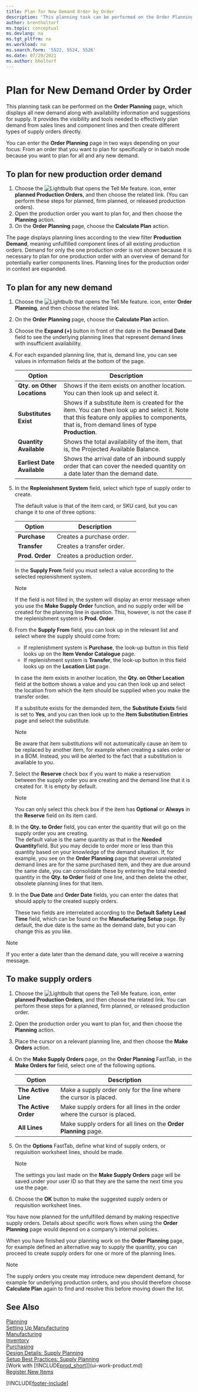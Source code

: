 ```yaml
---
title: Plan for New Demand Order by Order
description: 'This planning task can be performed on the Order Planning page, which displays all new demand along with availability information and suggestions for supply, including item substitution.'
author: brentholtorf
ms.topic: conceptual
ms.devlang: na
ms.tgt_pltfrm: na
ms.workload: na
ms.search.form: '5522, 5524, 5526'
ms.date: 07/29/2021
ms.author: bholtorf
---
```

# <a name="plan-for-new-demand-order-by-order"></a>Plan for New Demand Order by Order

This planning task can be performed on the **Order Planning** page, which displays all new demand along with availability information and suggestions for supply. It provides the visibility and tools needed to effectively plan demand from sales lines and component lines and then create different types of supply orders directly.  

You can enter the **Order Planning** page in two ways depending on your focus: From an order that you want to plan for specifically or in batch mode because you want to plan for all and any new demand.  


## <a name="to-plan-for-new-production-order-demand"></a>To plan for new production order demand

1. Choose the ![Lightbulb that opens the Tell Me feature.](media/ui-search/search_small.png "Tell me what you want to do") icon, enter **planned Production Orders**, and then choose the related link. (You can perform these steps for planned, firm planned, or released production orders).
2. Open the production order you want to plan for, and then choose the **Planning** action.  
3. On the **Order Planning** page, choose the **Calculate Plan** action.  

The page displays planning lines according to the view filter **Production Demand**, meaning unfulfilled component lines of all existing production orders. Demand for only the one production order is not shown because it is necessary to plan for one production order with an overview of demand for potentially earlier components lines. Planning lines for the production order in context are expanded.  

## <a name="to-plan-for-any-new-demand"></a>To plan for any new demand

1. Choose the ![Lightbulb that opens the Tell Me feature.](media/ui-search/search_small.png "Tell me what you want to do") icon, enter **Order Planning**, and then choose the related link.  
2. On the **Order Planning** page, choose the **Calculate Plan** action.
3. Choose the **Expand (+)** button in front of the date in the **Demand Date** field to see the underlying planning lines that represent demand lines with insufficient availability.  
4. For each expanded planning line, that is, demand line, you can see values in information fields at the bottom of the page.  

    |Option|Description|  
    |----------------------------------|---------------------------------------|  
    |**Qty. on Other Locations**|Shows if the item exists on another location. You can then look up and select it.|  
    |**Substitutes Exist**|Shows if a substitute item is created for the item. You can then look up and select it. Note that this feature only applies to components, that is, from demand lines of type **Production**.|  
    |**Quantity Available**|Shows the total availability of the item, that is, the Projected Available Balance.|  
    |**Earliest Date Available**|Shows the arrival date of an inbound supply order that can cover the needed quantity on a date later than the demand date.|  

5. In the **Replenishment System** field, select which type of supply order to create.  

    The default value is that of the item card, or SKU card, but you can change it to one of three options:  

    |Option|Description|  
    |----------------------------------|---------------------------------------|  
    |**Purchase**|Creates a purchase order.|  
    |**Transfer**|Creates a transfer order.|  
    |**Prod. Order**|Creates a production order.|  

    In the **Supply From** field you must select a value according to the selected replenishment system.  

    > [!NOTE]  
    >  If the field is not filled in, the system will display an error message when you use the **Make Supply Order** function, and no supply order will be created for the planning line in question. This, however, is not the case if the replenishment system is **Prod. Order**.  

6. From the **Supply From** field, you can look up in the relevant list and select where the supply should come from:  

    - If replenishment system is **Purchase**, the look-up button in this field looks up on the **Item Vendor Catalogue** page.  
    - If replenishment system is **Transfer**, the look-up button in this field looks up on the **Location List** page.  

    In case the item exists in another location, the **Qty. on Other Location** field at the bottom shows a value and you can then look up and select the location from which the item should be supplied when you make the transfer order.  

    If a substitute exists for the demanded item, the **Substitute Exists** field is set to **Yes**, and you can then look up to the **Item Substitution Entries** page and select the substitute.  

    > [!NOTE]  
    > Be aware that item substitutions will not automatically cause an item to be replaced by another item, for example when creating a sales order or in a BOM. Instead, you will be alerted to the fact that a substitution is available to you.

7. Select the **Reserve** check box if you want to make a reservation between the supply order you are creating and the demand line that it is created for. It is empty by default.  

    > [!NOTE]  
    >  You can only select this check box if the item has **Optional** or **Always** in the **Reserve** field on its item card.  

8. In the **Qty. to Order** field, you can enter the quantity that will go on the supply order you are creating.   
    The default value is the same quantity as that in the **Needed Quantity**field. But you may decide to order more or less than this quantity based on your knowledge of the demand situation. If, for example, you see on the **Order Planning** page that several unrelated demand lines are for the same purchased item, and they are due around the same date, you can consolidate these by entering the total needed quantity in the **Qty. to Order** field of one line, and then delete the other, obsolete planning lines for that item.  

9. In the **Due Date** and **Order Date** fields, you can enter the dates that should apply to the created supply orders.  

    These two fields are interrelated according to the **Default Safety Lead Time** field, which can be found on the **Manufacturing Setup** page. By default, the due date is the same as the demand date, but you can change this as you like.  

> [!NOTE]  
>  If you enter a date later than the demand date, you will receive a warning message.  

## <a name="to-make-supply-orders"></a>To make supply orders

1. Choose the ![Lightbulb that opens the Tell Me feature.](media/ui-search/search_small.png "Tell me what you want to do") icon, enter **planned Production Orders**, and then choose the related link. You can perform these steps for a planned, firm planned, or released production order.  
2. Open the production order you want to plan for, and then choose the **Planning** action.  
3. Place the cursor on a relevant planning line, and then choose the **Make Orders** action.  
4. On the **Make Supply Orders** page, on the **Order Planning** FastTab, in the **Make Orders for** field, select one of the following options.  

    |Option|Description|  
    |----------------------------------|---------------------------------------|  
    |**The Active Line**|Make a supply order only for the line where the cursor is placed.|  
    |**The Active Order**|Make supply orders for all lines in the order where the cursor is placed.|  
    |**All Lines**|Make supply orders for all lines on the **Order Planning** page.|  

5. On the **Options** FastTab, define what kind of supply orders, or requisition worksheet lines, should be made.  

    > [!NOTE]  
    >  The settings you last made on the **Make Supply Orders** page will be saved under your user ID so that they are the same the next time you use the page.  

6. Choose the **OK** button to make the suggested supply orders or requisition worksheet lines.  

You have now planned for the unfulfilled demand by making respective supply orders. Details about specific work flows when using the **Order Planning** page would depend on a company’s internal policies.  

When you have finished your planning work on the **Order Planning** page, for example defined an alternative way to supply the quantity, you can proceed to create supply orders for one or more of the planning lines.  

> [!NOTE]  
> The supply orders you create may introduce new dependent demand, for example for underlying production orders, and you should therefore choose **Calculate Plan** again to find and resolve this before moving down the list.  

## <a name="see-also"></a>See Also

<!-- [Walkthrough: Planning Supplies Manually](walkthrough-planning-supplies-manually.md)   -->
[Planning](production-planning.md)  
[Setting Up Manufacturing](production-configure-production-processes.md)  
[Manufacturing](production-manage-manufacturing.md)  
[Inventory](inventory-manage-inventory.md)  
[Purchasing](purchasing-manage-purchasing.md)  
[Design Details: Supply Planning](design-details-supply-planning.md)  
[Setup Best Practices: Supply Planning](setup-best-practices-supply-planning.md)  
[Work with [!INCLUDE[prod_short](includes/prod_short.md)]](ui-work-product.md)  
[Register New Items](inventory-how-register-new-items.md)

[!INCLUDE[footer-include](includes/footer-banner.md)]
